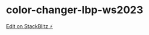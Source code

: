 # color-changer-lbp-ws2023

[Edit on StackBlitz ⚡️](https://stackblitz.com/edit/web-platform-yeqxp5)